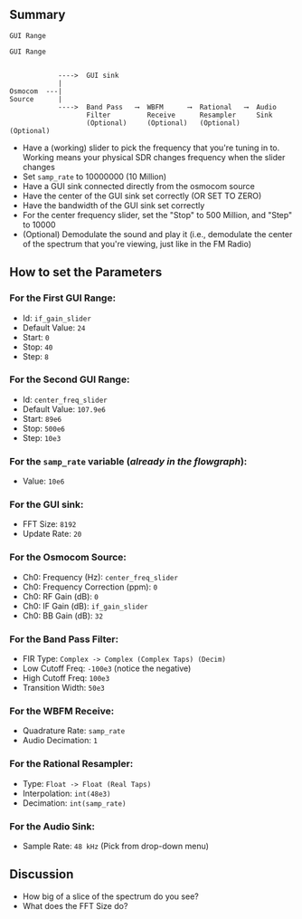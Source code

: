 ## Summary

```
GUI Range

GUI Range


            ---->  GUI sink    
            |
Osmocom  ---|
Source      |
            ---->  Band Pass   ⟶  WBFM      ⟶  Rational   ⟶  Audio 
                   Filter         Receive      Resampler     Sink
                   (Optional)     (Optional)   (Optional)    (Optional)          

```

- Have a (working) slider to pick the frequency that you're tuning in to. Working means your physical SDR changes frequency when the slider changes
- Set `samp_rate` to 10000000 (10 Million)
- Have a GUI sink connected directly from the osmocom source
- Have the center of the GUI sink set correctly (OR SET TO ZERO)
- Have the bandwidth of the GUI sink set correctly
- For the center frequency slider, set the "Stop" to 500 Million, and "Step" to 10000 
- (Optional) Demodulate the sound and play it (i.e., demodulate the center of the spectrum that you're viewing, just like in the FM Radio)


## How to set the Parameters

### For the First GUI Range:

- Id: `if_gain_slider`
- Default Value: `24`
- Start: `0`
- Stop: `40`
- Step: `8`

### For the Second GUI Range:

- Id: `center_freq_slider`
- Default Value: `107.9e6`
- Start: `89e6`
- Stop: `500e6`
- Step: `10e3`

### For the `samp_rate` variable (_already in the flowgraph_):

- Value: `10e6`

### For the GUI sink:

- FFT Size: `8192`
- Update Rate: `20`

### For the Osmocom Source:

- Ch0: Frequency (Hz): `center_freq_slider`
- Ch0: Frequency Correction (ppm): `0`
- Ch0: RF Gain (dB): `0`
- Ch0: IF Gain (dB): `if_gain_slider`
- Ch0: BB Gain (dB): `32`

### For the Band Pass Filter:

- FIR Type: `Complex -> Complex (Complex Taps) (Decim)`
- Low Cutoff Freq: `-100e3` (notice the negative)
- High Cutoff Freq: `100e3`
- Transition Width: `50e3`

### For the WBFM Receive:

- Quadrature Rate: `samp_rate`
- Audio Decimation: `1`

### For the Rational Resampler:

- Type: `Float -> Float (Real Taps)`
- Interpolation: `int(48e3)`
- Decimation: `int(samp_rate)`

### For the Audio Sink:

- Sample Rate: `48 kHz` (Pick from drop-down menu)


## Discussion

- How big of a slice of the spectrum do you see?
- What does the FFT Size do?
